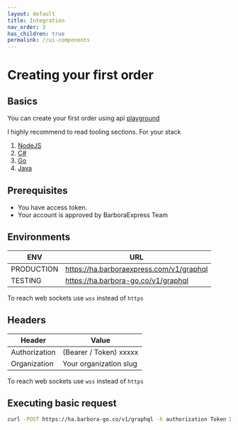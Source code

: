 ```yaml
---
layout: default
title: Integration
nav_order: 3
has_children: true
permalink: //ui-components
---
```


# Creating your first order

## Basics
You can create your first order using api [playground]()

I highly recommend to read tooling sections. For your stack
1. [NodeJS]()
2. [C#]()
3. [Go]()
4. [Java]()


## Prerequisites

* You have access token.
* Your account is approved by BarboraExpress Team


## Environments

| ENV      | URL |
| ----------- | ----------- |
| PRODUCTION      | https://ha.barboraexpress.com/v1/graphql       |
| TESTING   | https://ha.barbora-go.co/v1/graphql        |

To reach web sockets use `wss` instead of `https`

## Headers

| Header      | Value |
| ----------- | ----------- |
| Authorization      | (Bearer / Token) xxxxx      |
| Organization   | Your organization slug        |

To reach web sockets use `wss` instead of `https`

## Executing basic request
```bash
curl -POST https://ha.barbora-go.co/v1/graphql -h authorization Token XXX
```

```graphql

```
